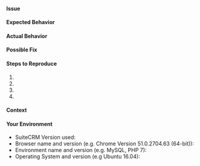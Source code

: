 <!--- Provide a general summary of the issue in the **Title** above -->
<!--- Before you open an issue, please check if a similar issue already exists or has been closed before. --->
<!--- If you have discovered a security risk please report it by emailing security@suitecrm.com. This will be delivered to the product team who handle security issues. Please don't disclose security bugs publicly until they have been handled by the security team. --->

#### Issue
<!--- Provide a more detailed introduction to the issue itself, and why you consider it to be a bug -->

#### Expected Behavior
<!--- Tell us what should happen -->

#### Actual Behavior
<!--- Tell us what happens instead -->

#### Possible Fix
<!--- Not obligatory, but suggest a fix or reason for the bug -->

#### Steps to Reproduce
<!--- Provide a link to a live example, or an unambiguous set of steps to -->
<!--- reproduce this bug include code to reproduce, if relevant -->
1.
2.
3.
4.

#### Context
<!--- How has this bug affected you? What were you trying to accomplish? -->
<!--- If you feel this should be a low/medium/high priority then please state so -->

#### Your Environment
<!--- Include as many relevant details about the environment you experienced the bug in -->
* SuiteCRM Version used:
* Browser name and version (e.g. Chrome Version 51.0.2704.63 (64-bit)):
* Environment name and version (e.g. MySQL, PHP 7):
* Operating System and version (e.g Ubuntu 16.04):
